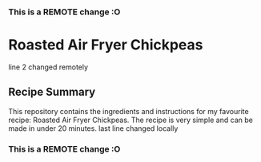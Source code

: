 ### This is a REMOTE change :O
# Roasted Air Fryer Chickpeas
line 2 changed remotely
## Recipe Summary
This repository contains the ingredients and instructions for my favourite recipe: Roasted Air Fryer Chickpeas. The recipe is very simple and can be made in under 20 minutes. 
last line changed locally
### This is a REMOTE change :O
